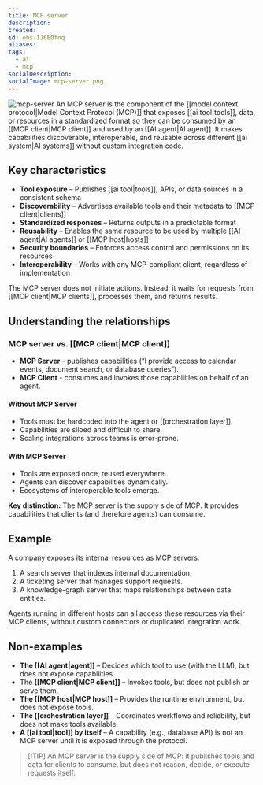 ```yaml
---
title: MCP server
description:
created:
id: obs-IJ6EOfnq
aliases:
tags:
  - ai
  - mcp
socialDescription:
socialImage: mcp-server.png
---
```


![mcp-server](static/mcp-server.png)
An MCP server is the component of the [[model context protocol|Model Context Protocol (MCP)]] that exposes [[ai tool|tools]], data, or resources in a standardized format so they can be consumed by an [[MCP client|MCP client]] and used by an [[AI agent|AI agent]]. It makes capabilities discoverable, interoperable, and reusable across different [[ai system|AI systems]] without custom integration code.

## Key characteristics

- **Tool exposure** – Publishes [[ai tool|tools]], APIs, or data sources in a consistent schema
- **Discoverability** – Advertises available tools and their metadata to [[MCP client|clients]]
- **Standardized responses** – Returns outputs in a predictable format
- **Reusability** – Enables the same resource to be used by multiple [[AI agent|AI agents]] or [[MCP host|hosts]]
- **Security boundaries** – Enforces access control and permissions on its resources
- **Interoperability** – Works with any MCP-compliant client, regardless of implementation

The MCP server does not initiate actions. Instead, it waits for requests from [[MCP client|MCP clients]], processes them, and returns results.

## Understanding the relationships

### MCP server vs. [[MCP client|MCP client]]

- **MCP Server** - publishes capabilities (“I provide access to calendar events, document search, or database queries”).
- **MCP Client** - consumes and invokes those capabilities on behalf of an agent.

#### Without MCP Server

- Tools must be hardcoded into the agent or [[orchestration layer]].
- Capabilities are siloed and difficult to share.
- Scaling integrations across teams is error-prone.

#### With MCP Server

- Tools are exposed once, reused everywhere.
- Agents can discover capabilities dynamically.
- Ecosystems of interoperable tools emerge.

**Key distinction:** The MCP server is the supply side of MCP. It provides capabilities that clients (and therefore agents) can consume.

## Example

A company exposes its internal resources as MCP servers:

1. A search server that indexes internal documentation.
2. A ticketing server that manages support requests.
3. A knowledge-graph server that maps relationships between data entities.

Agents running in different hosts can all access these resources via their MCP clients, without custom connectors or duplicated integration work.

## Non-examples

- **The [[AI agent|agent]]** – Decides which tool to use (with the LLM), but does not expose capabilities.
- The **[[MCP client|MCP client]]** – Invokes tools, but does not publish or serve them.
- **The [[MCP host|MCP host]]** – Provides the runtime environment, but does not expose tools.
- **The [[orchestration layer]]** – Coordinates workflows and reliability, but does not make tools available.
- **A [[ai tool|tool]] by itself** – A capability (e.g., database API) is not an MCP server until it is exposed through the protocol.

> [!TIP] An MCP server is the supply side of MCP: it publishes tools and data for clients to consume, but does not reason, decide, or execute requests itself.
